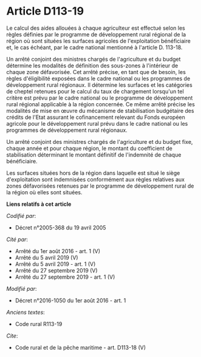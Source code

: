 # Article D113-19

Le calcul des aides allouées à chaque agriculteur est effectué selon les règles définies par le programme de développement
rural régional de la région où sont situées les surfaces agricoles de l'exploitation bénéficiaire et, le cas échéant, par le
cadre national mentionné à l'article D. 113-18. 

Un arrêté conjoint des ministres chargés de l'agriculture et du budget détermine les modalités de définition des sous-zones à
l'intérieur de chaque zone défavorisée. Cet arrêté précise, en tant que de besoin, les règles d'éligibilité exposées dans le
cadre national ou les programmes de développement rural régionaux. Il détermine les surfaces et les catégories de cheptel
retenues pour le calcul du taux de chargement lorsqu'un tel critère est prévu par le cadre national ou le programme de
développement rural régional applicable à la région concernée. Ce même arrêté précise les modalités de mise en œuvre du
mécanisme de stabilisation budgétaire des crédits de l'Etat assurant le cofinancement relevant du Fonds européen agricole
pour le développement rural prévu dans le cadre national ou les programmes de développement rural régionaux. 

Un arrêté conjoint des ministres chargés de l'agriculture et du budget fixe, chaque année et pour chaque région, le montant
du coefficient de stabilisation déterminant le montant définitif de l'indemnité de chaque bénéficiaire. 

Les surfaces situées hors de la région dans laquelle est situé le siège d'exploitation sont indemnisées conformément aux
règles relatives aux zones défavorisées retenues par le programme de développement rural de la région où elles sont situées.

**Liens relatifs à cet article**

_Codifié par_:

  - Décret n°2005-368 du 19 avril 2005

_Cité par_:

  - Arrêté du 1er août 2016 - art. 1 (V)
  - Arrêté du 5 avril 2019 (V)
  - Arrêté du 5 avril 2019 - art. 1 (V)
  - Arrêté du 27 septembre 2019 (V)
  - Arrêté du 27 septembre 2019 - art. 1 (V)

_Modifié par_:

  - Décret n°2016-1050 du 1er août 2016 - art. 1

_Anciens textes_:

  - Code rural R113-19

_Cite_:

  - Code rural et de la pêche maritime - art. D113-18 (V)
